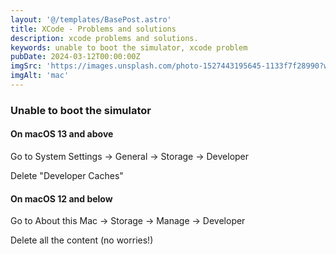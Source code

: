 ```yaml
---
layout: '@/templates/BasePost.astro'
title: XCode - Problems and solutions
description: xcode problems and solutions.
keywords: unable to boot the simulator, xcode problem
pubDate: 2024-03-12T00:00:00Z
imgSrc: 'https://images.unsplash.com/photo-1527443195645-1133f7f28990?w=800&auto=format&fit=crop&q=60&ixlib=rb-4.0.3&ixid=M3wxMjA3fDB8MHxzZWFyY2h8Mnx8bWFjfGVufDB8fDB8fHww'
imgAlt: 'mac'
---
```


### Unable to boot the simulator

#### On macOS 13 and above

Go to System Settings → General → Storage → Developer

Delete "Developer Caches"

#### On macOS 12 and below

Go to About this Mac → Storage → Manage → Developer

Delete all the content (no worries!)

